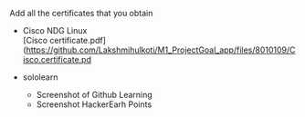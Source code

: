 Add all the certificates that you obtain
 * Cisco NDG Linux   
[Cisco certificate.pdf](https://github.com/Lakshmihulkoti/M1_ProjectGoal_app/files/8010109/Cisco.certificate.pd

* sololearn 
   * Screenshot of Github Learning
   * Screenshot HackerEarh Points



